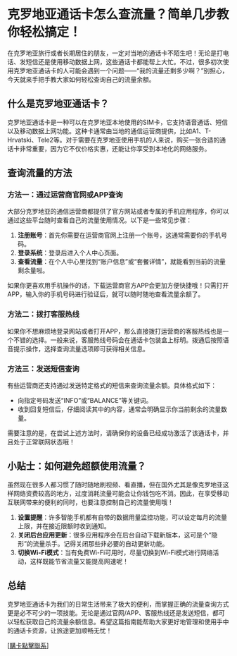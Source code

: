 # 克罗地亚通话卡怎么查流量？简单几步教你轻松搞定！

在克罗地亚旅行或者长期居住的朋友，一定对当地的通话卡不陌生吧！无论是打电话、发短信还是使用移动数据上网，这些通话卡都能帮上大忙。不过，很多初次使用克罗地亚通话卡的人可能会遇到一个问题——“我的流量还剩多少啊？”别担心，今天就来手把手教大家如何轻松查询自己的流量余额。

## 什么是克罗地亚通话卡？

克罗地亚通话卡是一种可以在克罗地亚本地使用的SIM卡，它支持语音通话、短信以及移动数据上网功能。这种卡通常由当地的通信运营商提供，比如A1、T-Hrvatski、Tele2等。对于需要在克罗地亚使用手机的人来说，购买一张合适的通话卡非常重要，因为它不仅价格实惠，还能让你享受到本地化的网络服务。

## 查询流量的方法

### 方法一：通过运营商官网或APP查询
大部分克罗地亚的通信运营商都提供了官方网站或者专属的手机应用程序，你可以通过这些平台随时查看自己的流量使用情况。以下是一些常见步骤：

1. **注册账号**：首先你需要在运营商官网上注册一个账号，这通常需要你的手机号码。
2. **登录系统**：登录后进入个人中心页面。
3. **查看流量**：在个人中心里找到“账户信息”或“套餐详情”，就能看到当前的流量剩余量啦。

如果你更喜欢用手机操作的话，下载运营商官方APP会更加方便快捷哦！只需打开APP，输入你的手机号码进行验证后，就可以随时随地查看流量余额了。

### 方法二：拨打客服热线
如果你不想麻烦地登录网站或者打开APP，那么直接拨打运营商的客服热线也是一个不错的选择。一般来说，客服热线号码会在通话卡包装盒上标明。拨通后按照语音提示操作，选择查询流量选项即可获得相关信息。

### 方法三：发送短信查询
有些运营商还支持通过发送特定格式的短信来查询流量余额。具体格式如下：
- 向指定号码发送“INFO”或“BALANCE”等关键词。
- 收到回复短信后，仔细阅读其中的内容，通常会明确显示你当前剩余的流量数量。

需要注意的是，在尝试上述方法时，请确保你的设备已经成功激活了该通话卡，并且处于正常联网状态哦！

## 小贴士：如何避免超额使用流量？
虽然现在很多人都习惯了随时随地刷视频、看直播，但在国外尤其是像克罗地亚这样网络资费较高的地方，过度消耗流量可能会让你钱包吃不消。因此，在享受移动互联网带来的便利的同时，也要注意控制自己的流量使用哦！

1. **设置提醒**：许多智能手机都有自带的数据用量监控功能，可以设定每月的流量上限，并在接近限额时收到通知。
2. **关闭后台应用更新**：很多应用程序会在后台自动下载新版本，这可是个“隐形”的流量杀手。记得关闭那些非必要的自动更新功能。
3. **切换Wi-Fi模式**：当有免费Wi-Fi可用时，尽量切换到Wi-Fi模式进行网络活动，这样既能节省流量又能提高网速呢！

## 总结
克罗地亚通话卡为我们的日常生活带来了极大的便利，而掌握正确的流量查询方式更是必不可少的一项技能。无论是通过官网/APP、客服热线还是发送短信，都可以轻松获取自己的流量余额信息。希望这篇指南能帮助大家更好地管理和使用手中的通话卡资源，让旅途更加顺畅无忧！

[[購卡點擊聯系](https://t.me/s/esim1088)]